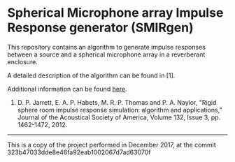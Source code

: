 # Spherical Microphone array Impulse Response generator (SMIRgen)

This repository contains an algorithm to generate impulse responses between a source and a spherical microphone array in a reverberant enclosure.

A detailed description of the algorithm can be found in [1].

Additional information can be found [here](https://www.audiolabs-erlangen.de/fau/professor/habets/software/smir-generator).

1. D. P. Jarrett, E. A. P. Habets, M. R. P. Thomas and P. A. Naylor, "Rigid sphere room impulse response simulation: algorithm and applications," Journal of the Acoustical Society of America, Volume 132, Issue 3, pp. 1462-1472, 2012.




-------

This is a copy of the project performed in December 2017, at the commit 323b47033dde8e46fa92eab1002067d7ad63070f